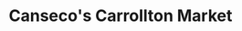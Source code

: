 ---
title: "Canseco's Carrollton Market"
url: /new-orleans/cansecos-carrollton-market/
shop: supermarket
---